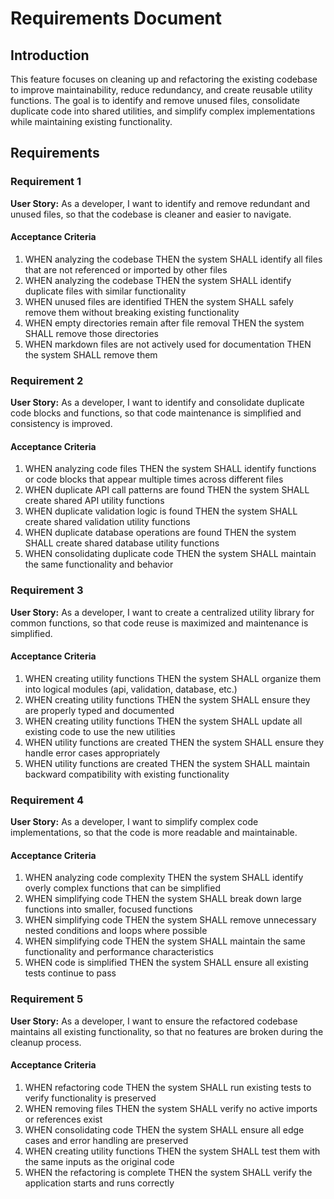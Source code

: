 # Requirements Document

## Introduction

This feature focuses on cleaning up and refactoring the existing codebase to improve maintainability, reduce redundancy, and create reusable utility functions. The goal is to identify and remove unused files, consolidate duplicate code into shared utilities, and simplify complex implementations while maintaining existing functionality.

## Requirements

### Requirement 1

**User Story:** As a developer, I want to identify and remove redundant and unused files, so that the codebase is cleaner and easier to navigate.

#### Acceptance Criteria

1. WHEN analyzing the codebase THEN the system SHALL identify all files that are not referenced or imported by other files
2. WHEN analyzing the codebase THEN the system SHALL identify duplicate files with similar functionality
3. WHEN unused files are identified THEN the system SHALL safely remove them without breaking existing functionality
4. WHEN empty directories remain after file removal THEN the system SHALL remove those directories
5. WHEN markdown files are not actively used for documentation THEN the system SHALL remove them

### Requirement 2

**User Story:** As a developer, I want to identify and consolidate duplicate code blocks and functions, so that code maintenance is simplified and consistency is improved.

#### Acceptance Criteria

1. WHEN analyzing code files THEN the system SHALL identify functions or code blocks that appear multiple times across different files
2. WHEN duplicate API call patterns are found THEN the system SHALL create shared API utility functions
3. WHEN duplicate validation logic is found THEN the system SHALL create shared validation utility functions
4. WHEN duplicate database operations are found THEN the system SHALL create shared database utility functions
5. WHEN consolidating duplicate code THEN the system SHALL maintain the same functionality and behavior

### Requirement 3

**User Story:** As a developer, I want to create a centralized utility library for common functions, so that code reuse is maximized and maintenance is simplified.

#### Acceptance Criteria

1. WHEN creating utility functions THEN the system SHALL organize them into logical modules (api, validation, database, etc.)
2. WHEN creating utility functions THEN the system SHALL ensure they are properly typed and documented
3. WHEN creating utility functions THEN the system SHALL update all existing code to use the new utilities
4. WHEN utility functions are created THEN the system SHALL ensure they handle error cases appropriately
5. WHEN utility functions are created THEN the system SHALL maintain backward compatibility with existing functionality

### Requirement 4

**User Story:** As a developer, I want to simplify complex code implementations, so that the code is more readable and maintainable.

#### Acceptance Criteria

1. WHEN analyzing code complexity THEN the system SHALL identify overly complex functions that can be simplified
2. WHEN simplifying code THEN the system SHALL break down large functions into smaller, focused functions
3. WHEN simplifying code THEN the system SHALL remove unnecessary nested conditions and loops where possible
4. WHEN simplifying code THEN the system SHALL maintain the same functionality and performance characteristics
5. WHEN code is simplified THEN the system SHALL ensure all existing tests continue to pass

### Requirement 5

**User Story:** As a developer, I want to ensure the refactored codebase maintains all existing functionality, so that no features are broken during the cleanup process.

#### Acceptance Criteria

1. WHEN refactoring code THEN the system SHALL run existing tests to verify functionality is preserved
2. WHEN removing files THEN the system SHALL verify no active imports or references exist
3. WHEN consolidating code THEN the system SHALL ensure all edge cases and error handling are preserved
4. WHEN creating utility functions THEN the system SHALL test them with the same inputs as the original code
5. WHEN the refactoring is complete THEN the system SHALL verify the application starts and runs correctly